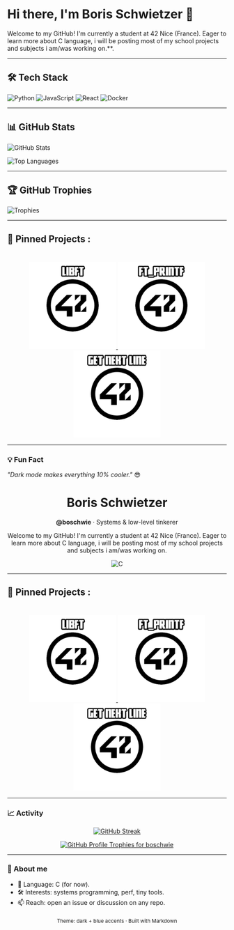 ###

# Hi there, I'm Boris Schwietzer 👋

Welcome to my GitHub! I'm currently a student at 42 Nice (France). Eager to learn more about C language, i will be posting most of my school projects and subjects i am/was working on.**.

---

## 🛠️ Tech Stack
![Python](https://img.shields.io/badge/Python-14354C?style=for-the-badge&logo=python&logoColor=white)
![JavaScript](https://img.shields.io/badge/JavaScript-14354C?style=for-the-badge&logo=javascript&logoColor=F7DF1E)
![React](https://img.shields.io/badge/React-14354C?style=for-the-badge&logo=react&logoColor=61DAFB)
![Docker](https://img.shields.io/badge/Docker-14354C?style=for-the-badge&logo=docker&logoColor=2496ED)

---

## 📊 GitHub Stats
![GitHub Stats](https://github-readme-stats.vercel.app/api?username=boschwie&show_icons=true&theme=tokyonight&hide_border=true&bg_color=0D1117&title_color=58A6FF&icon_color=58A6FF&text_color=C9D1D9)

![Top Languages](https://github-readme-stats.vercel.app/api/top-langs/?username=boschwie&layout=compact&theme=tokyonight&bg_color=0D1117&title_color=58A6FF&text_color=C9D1D9&hide_border=true)

---

## 🏆 GitHub Trophies
![Trophies](https://github-profile-trophy.vercel.app/?username=boschwie&theme=onedark&no-frame=true&column=6)

---

<h2 align="left">📌 Pinned Projects :</h2>

###

<p align="left"><p align="center"><br>
    <a href="https://github.com/IBobbyI/Libft42">
        <img width="200" src="https://github.com/IBobbyI/IBobbyI/blob/main/Libft%20Logo.png"/>
    </a>
    <a href="https://github.com/IBobbyI/Ft_Printf42">
        <img width="200" src="https://github.com/IBobbyI/IBobbyI/blob/main/Printf%20Logo.png"/>
        <!--   <img align="center" src="https://github-readme-stats.vercel.app/api/pin/?username=leviarista&repo=eco-stats-peru&show_icons=true&theme=tokyonight&show_owner=false" /> -->
    </a>
    <a href="https://github.com/IBobbyI/Get_Next_Line42">
        <img width="200" src="https://github.com/IBobbyI/IBobbyI/blob/main/GNL%20Logo.png"/>
        <!--   <img align="center" src="https://github-readme-stats.vercel.app/api/pin/?username=leviarista&repo=twenty_one_mining&show_icons=true&theme=tokyonight&show_owner=false" /> -->
    </a>
</p>

---

### 💡 Fun Fact
_"Dark mode makes everything 10% cooler."_ 😎

<!-- Header -->
<h1 align="center">Boris Schwietzer</h1>
<p align="center">
  <strong>@boschwie</strong> · Systems & low-level tinkerer
</p>

<!-- Short tagline -->
<p align="center">
  Welcome to my GitHub! I'm currently a student at 42 Nice (France). Eager to learn more about C language, i will be posting most of my school projects and subjects i am/was working on.
</p>

<!-- Tech stack (C only) -->
<p align="center">
  <img alt="C" src="https://img.shields.io/badge/C-00599C?style=for-the-badge&logo=c&logoColor=white">
</p>

---

<h2 align="left">📌 Pinned Projects :</h2>

###

<p align="left"><p align="center"><br>
    <a href="https://github.com/IBobbyI/Libft42">
        <img width="200" src="https://github.com/IBobbyI/IBobbyI/blob/main/Libft%20Logo.png"/>
    </a>
    <a href="https://github.com/IBobbyI/Ft_Printf42">
        <img width="200" src="https://github.com/IBobbyI/IBobbyI/blob/main/Printf%20Logo.png"/>
        <!--   <img align="center" src="https://github-readme-stats.vercel.app/api/pin/?username=leviarista&repo=eco-stats-peru&show_icons=true&theme=tokyonight&show_owner=false" /> -->
    </a>
    <a href="https://github.com/IBobbyI/Get_Next_Line42">
        <img width="200" src="https://github.com/IBobbyI/IBobbyI/blob/main/GNL%20Logo.png"/>
        <!--   <img align="center" src="https://github-readme-stats.vercel.app/api/pin/?username=leviarista&repo=twenty_one_mining&show_icons=true&theme=tokyonight&show_owner=false" /> -->
    </a>
</p>

---

### 📈 Activity

<!-- Streak: stable, dark-blue theme -->
<p align="center">
  <a href="https://git.io/streak-stats">
    <img 
      src="https://streak-stats.demolab.com?user=boschwie&theme=github-dark-blue&hide_border=true&border_radius=12"
      alt="GitHub Streak"
    />
  </a>
</p>

<!-- Trophies (official embed style). If it ever shows as a link, it's likely a fetch/cache hiccup. -->
<p align="center">
  <a href="https://github.com/ryo-ma/github-profile-trophy">
    <img 
      src="https://github-profile-trophy.vercel.app/?username=boschwie&theme=tokyonight&no-bg=true&no-frame=true&margin-w=10"
      alt="GitHub Profile Trophies for boschwie"
    />
  </a>
</p>

---

### 🧭 About me
- 💾 Language: C (for now).
- 🛠️ Interests: systems programming, perf, tiny tools.
- 📫 Reach: open an issue or discussion on any repo.

<!-- Compact footer -->
<p align="center">
  <sub>Theme: dark + blue accents · Built with Markdown</sub>
</p>

